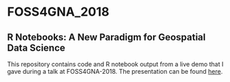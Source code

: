 # FOSS4GNA_2018

## R Notebooks: A New Paradigm for Geospatial Data Science

This repository contains code and R notebook output from a live demo that I gave during a talk at FOSS4GNA-2018. The presentation can be found [here](https://docs.google.com/presentation/d/1jNKGQAJXQjhjgqK_js3ST-NrhYkHLtPI9vp8r707ROw/edit?usp=sharing).
